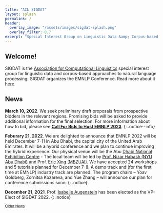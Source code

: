 ```yaml
---
title: "ACL SIGDAT"
layout: splash
permalink: /
header:
  overlay_image: "/assets/images/sigdat-splash.png"
  overlay_filter: 0.7
excerpt: "Special Interest Group on Linguistic Data &amp; Corpus-based Approaches to Natural Language Processing<br/><br/>Organizer of EMNLP"
---
```


## Welcome&#33;

SIGDAT is the [Association for Computational Linguistics](https://aclweb.org) special interest group for linguistic data and corpus-based approaches to natural language processing. SIGDAT organizes the EMNLP Conference. Read more about it [here](/about).

## News

**March 10, 2022**. We seek preliminary draft proposals from prospective bidders in the relevant regions. Promising bids will be asked to provide additional information for the final selection. For more information about how to bid, please see [**Call For Bids to Host EMNLP 2023**](/_pages/CFB-2023).
{: .notice--info}

**Feburary 21, 2022**. We are delighted to announce that EMNLP 2022 will be held December 7-11 in Abu Dhabi, the capital city of the United Arab Emirates.  It will be a hybrid conference and we plan to continue improving the hybrid experience. Our physical venue will be the Abu [Dhabi National Exhibition Centre](https://adnec.ae/) -  The local team will be led by [Prof. Nizar Habash (NYU Abu Dhabi)](https://nyuad.nyu.edu/en/academics/divisions/science/faculty/nizar-habash.html) and Prof. [Eric Xing (MBZUAI)](https://mbzuai.ac.ae/news-events/MBZUAI-appoints-world-renowned-leading-AI-academic-Professor-Dr-Eric-Xing-as-President).  We have accepted 24 workshops and 5 tutorials planned for December 7-8.  A demo track and (for the first time at EMNLP) industry track are planned.  The program chairs – Yoav Goldberg, Zornitsa Kozareva, and Yue Zhang – will announce our plan for conference submissions soon.
{: .notice}

**December 21, 2021**. Prof. [Isabelle Augenstein](http://isabelleaugenstein.github.io/) has been elected as the VP-Elect of SIGDAT 2022.
{: .notice}

<div class="text-center">
    <a href="/archive" style="font-size: smaller; font-decoration: italic;">Older News</a>
</div>

